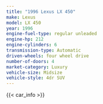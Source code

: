 ```yaml
---
title: "1996 Lexus LX 450"
make: Lexus
model: LX 450
year: 1996
engine-fuel-type: regular unleaded
engine-hp: 212
engine-cylinders: 6
transmission-type: Automatic
driven-wheels: four wheel drive
number-of-doors: 4
market-category: Luxury
vehicle-size: Midsize
vehicle-style: 4dr SUV
---
```


{{< car_info >}}
